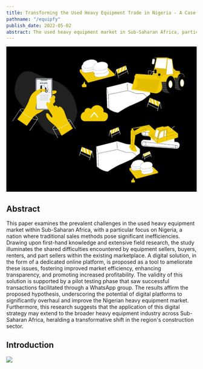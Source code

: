 ```yaml
---
title: Transforming the Used Heavy Equipment Trade in Nigeria - A Case for Digital Marketplaces in Sub-Saharan Africa's Construction Industry
pathname: "/equipfy"
publish_date: 2022-05-02
abstract: The used heavy equipment market in Sub-Saharan Africa, particularly in Nigeria, is riddled with inefficiencies and marked by a lack of transparency. This paper proposes an innovative solution to these problems through the digitalization of the market, drawing on the personal experience of the author in a family-run construction and heavy equipment business in Nigeria. Using a combination of experiential insights and a market experiment involving 300 participants, we highlight the shared pain points of sellers, buyers, renters, and part sellers in the current market. We argue that a dedicated online platform can significantly improve market efficiency, trust, visibility, and profitability.
---
```


<img src="first/eq.jpeg"/>


## Abstract

This paper examines the prevalent challenges in the used heavy equipment market within Sub-Saharan Africa, with a particular focus on Nigeria, a nation where traditional sales methods pose significant inefficiencies. Drawing upon first-hand knowledge and extensive field research, the study illuminates the shared difficulties encountered by equipment sellers, buyers, renters, and part sellers within the existing marketplace. A digital solution, in the form of a dedicated online platform, is proposed as a tool to ameliorate these issues, fostering improved market efficiency, enhancing transparency, and promoting increased profitability. The validity of this solution is supported by a pilot testing phase that saw successful transactions facilitated through a WhatsApp group. The results affirm the proposed hypothesis, underscoring the potential of digital platforms to significantly overhaul and improve the Nigerian heavy equipment market. Furthermore, this research suggests that the application of this digital strategy may extend to the broader heavy equipment industry across Sub-Saharan Africa, heralding a transformative shift in the region's construction sector.

## Introduction

<img src="first/YC.jpeg"/>
